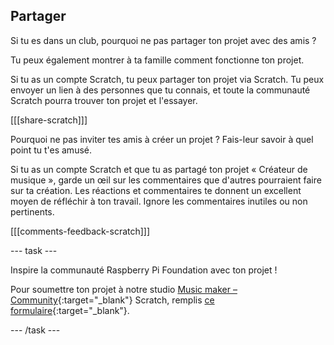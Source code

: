 ## Partager

Si tu es dans un club, pourquoi ne pas partager ton projet avec des amis ?

Tu peux également montrer à ta famille comment fonctionne ton projet.

Si tu as un compte Scratch, tu peux partager ton projet via Scratch. Tu peux envoyer un lien à des personnes que tu connais, et toute la communauté Scratch pourra trouver ton projet et l'essayer.

[[[share-scratch]]]

Pourquoi ne pas inviter tes amis à créer un projet ? Fais-leur savoir à quel point tu t'es amusé.

Si tu as un compte Scratch et que tu as partagé ton projet « Créateur de musique », garde un œil sur les commentaires que d'autres pourraient faire sur ta création. Les réactions et commentaires te donnent un excellent moyen de réfléchir à ton travail. Ignore les commentaires inutiles ou non pertinents.

[[[comments-feedback-scratch]]]

--- task ---

Inspire la communauté Raspberry Pi Foundation avec ton projet !

Pour soumettre ton projet à notre studio [Music maker – Community](https://scratch.mit.edu/studios/30122192){:target="_blank"} Scratch, remplis [ce formulaire](https://form.raspberrypi.org/f/community-project-submissions){:target="_blank"}.

--- /task ---

